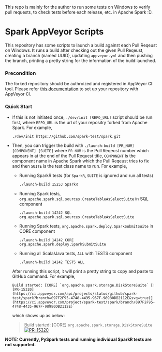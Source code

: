 This repo is mainly for the author to run some tests on Windows to verify pull requests, to check tests before each release, etc. in Apache Spark :D.

# Spark AppVeyor Scripts

This repository has some scripts to launch a build against each Pull Reqeust on Windows.
It runs a build after checking out the given Pull Reqeust, creating a branch (named UUID),
updating `appveyor.yml` and then pushing the branch, printing a pretty string for the
information of the build launched.

### Precondition

The forked repository should be authroized and registered in AppVeyor CI tool. Please refer
[this documentation](https://github.com/apache/spark/blob/master/dev/appveyor-guide.md#setting-up-appveyor) to set up your repository with AppVeyor CI.

### Quick Start

- If this is not initiated once, `./dev/init [REPO_URL]` script should be run first,
  where `REPO_URL` is the url of your repositry forked from Apache Spark. For example,

  ```bash
  ./dev/init https://github.com/spark-test/spark.git
  ```

- Then, you can trigger the build with `./launch-build [PR_NUM] [COMPONENT] [SUITE]`
  where `PR_NUM` is the Pull Reqeust number which appears in at the end of the Pull Request
  title, `COMPONENT` is the component name in Apache Spark which the Pull Reqeust tries to fix
  and then `SUITE` is the test class name to run. For example,

  - Running SparkR tests (for `SparkR`, `SUITE` is ignored and run all tests)

    ```bash
    ./launch-build 15253 SparkR
    ```

  - Running Spark tests, `org.apache.spark.sql.sources.CreateTableAsSelectSuite` in SQL component

    ```
    ./launch-build 14242 SQL org.apache.spark.sql.sources.CreateTableAsSelectSuite
    ```

  - Running Spark tests, `org.apache.spark.deploy.SparkSubmitSuite` in CORE component

    ```
    ./launch-build 14242 CORE org.apache.spark.deploy.SparkSubmitSuite
    ```

  - Running all Scala/Java tests, `ALL` with TESTS component

    ```
    ./launch-build 14242 TESTS ALL
    ```

  After running this script, it will print a pretty string to copy and paste to GitHub command.
  For example,

  ```
  Build started: [CORE] `org.apache.spark.storage.DiskStoreSuite` [![PR-15320](https://ci.appveyor.com/api/projects/status/github/spark-test/spark?branch=097F2F95-4748-4435-967F-98980DB2112E&svg=true)](https://ci.appveyor.com/project/spark-test/spark/branch/097F2F95-4748-4435-967F-98980DB2112E)
  ```

  which shows up as below:

  > Build started: [CORE] `org.apache.spark.storage.DiskStoreSuite` [![PR-15320](https://ci.appveyor.com/api/projects/status/github/spark-test/spark?branch=097F2F95-4748-4435-967F-98980DB2112E&svg=true)](https://ci.appveyor.com/project/spark-test/spark/branch/097F2F95-4748-4435-967F-98980DB2112E)

**NOTE: Currently, PySpark tests and running individual SparkR tests are not supported.**
